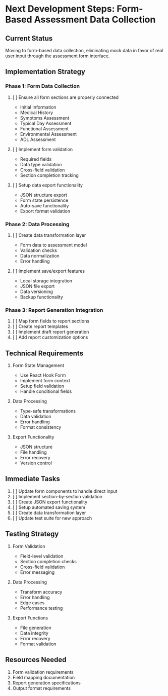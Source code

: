 # Next Development Steps: Form-Based Assessment Data Collection

## Current Status
Moving to form-based data collection, eliminating mock data in favor of real user input through the assessment form interface.

## Implementation Strategy

### Phase 1: Form Data Collection
1. [ ] Ensure all form sections are properly connected
   - Initial Information
   - Medical History
   - Symptoms Assessment
   - Typical Day Assessment
   - Functional Assessment
   - Environmental Assessment
   - ADL Assessment

2. [ ] Implement form validation
   - Required fields
   - Data type validation
   - Cross-field validation
   - Section completion tracking

3. [ ] Setup data export functionality
   - JSON structure export
   - Form state persistence
   - Auto-save functionality
   - Export format validation

### Phase 2: Data Processing
1. [ ] Create data transformation layer
   - Form data to assessment model
   - Validation checks
   - Data normalization
   - Error handling

2. [ ] Implement save/export features
   - Local storage integration
   - JSON file export
   - Data versioning
   - Backup functionality

### Phase 3: Report Generation Integration
1. [ ] Map form fields to report sections
2. [ ] Create report templates
3. [ ] Implement draft report generation
4. [ ] Add report customization options

## Technical Requirements
1. Form State Management
   - Use React Hook Form
   - Implement form context
   - Setup field validation
   - Handle conditional fields

2. Data Processing
   - Type-safe transformations
   - Data validation
   - Error handling
   - Format consistency

3. Export Functionality
   - JSON structure
   - File handling
   - Error recovery
   - Version control

## Immediate Tasks
1. [ ] Update form components to handle direct input
2. [ ] Implement section-by-section validation
3. [ ] Create JSON export functionality
4. [ ] Setup automated saving system
5. [ ] Create data transformation layer
6. [ ] Update test suite for new approach

## Testing Strategy
1. Form Validation
   - Field-level validation
   - Section completion checks
   - Cross-field validation
   - Error messaging

2. Data Processing
   - Transform accuracy
   - Error handling
   - Edge cases
   - Performance testing

3. Export Functions
   - File generation
   - Data integrity
   - Error recovery
   - Format validation

## Resources Needed
1. Form validation requirements
2. Field mapping documentation
3. Report generation specifications
4. Output format requirements